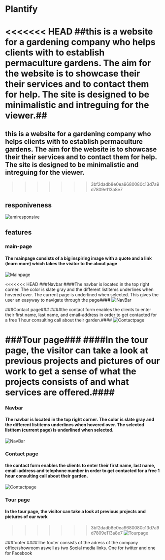 # Plantify
<<<<<<< HEAD
##this is a website for a gardening company who helps clients with to establish permaculture gardens. The aim for the website is to showcase their their services and to contact them for help. The site is designed to be minimalistic and intreguing for the viewer.##
=======
## this is a website for a gardening company who helps clients with to establish permaculture gardens. The aim for the website is to showcase their their services and to contact them for help. The site is designed to be minimalistic and intreguing for the viewer.
>>>>>>> 3bf2dadb8e0ea9680080c13d7a9d7809e113a8e7

## responiveness
![amiresponsive](../assets/images/amiresponsive.jpg)


## features

### main-page
#### The mainpage consists of a big inspiring image with a quote and a link (learn more) which takes the visitor to the about page
![Mainpage](../assets/images/mainpage.jpg)

<<<<<<< HEAD
###Navbar
####The navbar is located in the top right corner. The color is slate gray and the different listitems underlines when hovered over. The current page is underlined when selected. This gives the user an easyway to navigate through the page####
![NavBar](../assets/images/navbar.jpg)


###Contact page###
####the contact form enables the clients to enter their first name, last name, and email-address in order to get contacted for a free 1 hour consulting call about their garden.#### 
![Contactpage](../assets/images/contactpage.jpg)

###Tour page###
####In the tour page, the visitor can take a look at previous projects and pictures of our work to get a sense of what the projects consists of and what services are offered.####
=======
### Navbar
#### The navbar is located in the top right corner. The color is slate gray and the different listitems underlines when hovered over. The selected listitem (current page) is underlined when selected. 
![NavBar](../assets/images/navbar.jpg)


### Contact page
#### the contact form enables the clients to enter their first name, last name, email-address and telephone number in order to get contacted for a free 1 hour consulting call about their garden. 
![Contactpage](../assets/images/contactpage.jpg)

### Tour page
#### In the tour page, the visitor can take a look at previous projects and pictures of our work
>>>>>>> 3bf2dadb8e0ea9680080c13d7a9d7809e113a8e7
![Tourpage](../assets/images/tourpage.jpg)


###footer
####The footer consists of the adress of the company office/showroom aswell as two Social media links. One for twitter and one for Facebook








